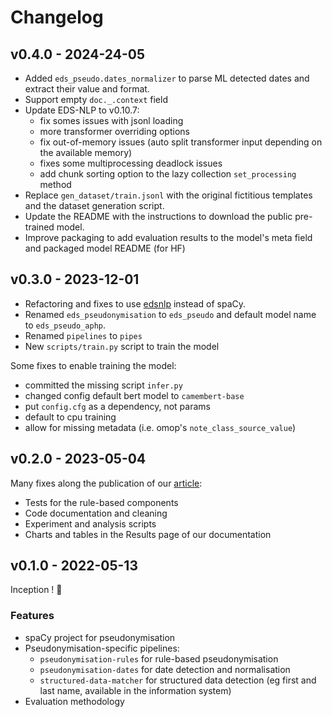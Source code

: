 # Changelog

## v0.4.0 - 2024-24-05

- Added `eds_pseudo.dates_normalizer` to parse ML detected dates and extract their value and format.
- Support empty `doc._.context` field
- Update EDS-NLP to v0.10.7:
  - fix somes issues with jsonl loading
  - more transformer overriding options
  - fix out-of-memory issues (auto split transformer input depending on the available memory)
  - fixes some multiprocessing deadlock issues
  - add chunk sorting option to the lazy collection `set_processing` method
- Replace `gen_dataset/train.jsonl` with the original fictitious templates and the dataset generation script.
- Update the README with the instructions to download the public pre-trained model.
- Improve packaging to add evaluation results to the model's meta field and packaged model README (for HF)

## v0.3.0 - 2023-12-01

- Refactoring and fixes to use [edsnlp](https://github.com/aphp/edsnlp) instead of spaCy.
- Renamed `eds_pseudonymisation` to `eds_pseudo` and default model name to `eds_pseudo_aphp`.
- Renamed `pipelines` to `pipes`
- New `scripts/train.py` script to train the model

Some fixes to enable training the model:
- committed the missing script `infer.py`
- changed config default bert model to `camembert-base`
- put `config.cfg` as a dependency, not params
- default to cpu training
- allow for missing metadata (i.e. omop's `note_class_source_value`)

## v0.2.0 - 2023-05-04

Many fixes along the publication of our [article](https://arxiv.org/pdf/2303.13451.pdf):

- Tests for the rule-based components
- Code documentation and cleaning
- Experiment and analysis scripts
- Charts and tables in the Results page of our documentation

## v0.1.0 - 2022-05-13

Inception ! :tada:

### Features

- spaCy project for pseudonymisation
- Pseudonymisation-specific pipelines:
    - `pseudonymisation-rules` for rule-based pseudonymisation
    - `pseudonymisation-dates` for date detection and normalisation
    - `structured-data-matcher` for structured data detection (eg first and last name, available in the information system)
- Evaluation methodology
